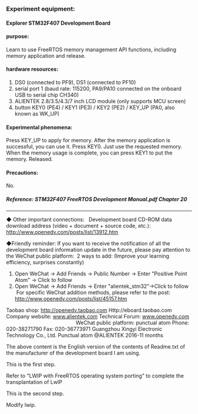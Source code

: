 
### Experiment equipment:
#### Explorer STM32F407 Development Board

#### purpose:
Learn to use FreeRTOS memory management API functions, including memory application and release.

#### hardware resources:
1. DS0 (connected to PF9), DS1 (connected to PF10)
2. serial port 1 (baud rate: 115200, PA9/PA10 connected on the onboard USB to serial chip CH340)
3. ALIENTEK 2.8/3.5/4.3/7 inch LCD module (only supports MCU screen)
4. button KEY0 (PE4) / KEY1 (PE3) / KEY2 (PE2) / KEY_UP (PA0, also known as WK_UP)

#### Experimental phenomena:
Press KEY_UP to apply for memory. After the memory application is successful, you can use it. Press KEY0.
Just use the requested memory. When the memory usage is complete, you can press KEY1 to put the memory.
Released.

#### Precautions:
No.

##### Reference: STM32F407 FreeRTOS Development Manual.pdf Chapter 20


-------------------------------------------------- -----------------------------------------

◆ Other important connections:
  Development board CD-ROM data download address (video + document + source code, etc.): http://www.openedv.com/posts/list/13912.htm


◆Friendly reminder: If you want to receive the notification of all the development board information update in the future, please pay attention to the WeChat public platform:
 2 ways to add: (Improve your learning efficiency, surprises constantly)
1. Open WeChat -> Add Friends -> Public Number -> Enter "Positive Point Atom" -> Click to follow
2. Open WeChat -> Add Friends -> Enter "alientek_stm32"->Click to follow
 For specific WeChat addition methods, please refer to the post: http://www.openedv.com/posts/list/45157.htm
 




Taobao shop: http://openedv.taobao.com
Http://eboard.taobao.com
Company website: www.alientek.com
Technical Forum: www.openedv.com
                                                WeChat public platform: punctual atom
Phone: 020-38271790
Fax: 020-36773971
Guangzhou Xingyi Electronic Technology Co., Ltd.
Punctual atom @ALIENTEK
2016-11 months


The above content is the English version of the contents of Readme.txt of the manufacturer of the development board I am using.

This is the first step.

Refer to "LWIP with FreeRTOS operating system porting" to complete the transplantation of LwIP

This is the second step.

Modify lwip.
